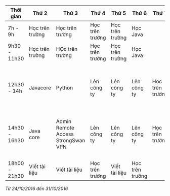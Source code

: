 | Thời gian | Thứ 2 | Thứ 3 | Thứ 4 | Thứ 5 | Thứ 6 | Thứ 7 | Chủ Nhật |
|-----------|-------|-------|-------|-------|-------|-------|----------|
| 7h - 9h | Học trên trường | Học trên trường | Học trên trường | Học trên trường | Học Java | | Học Java|
| 9h30 - 11h30 | Học trên trường | HỌc trên trường | Học trên trường | Học trên trường | Học Java | | Học Java |
| | | | | | | | |
| 12h30 - 14h | Javacore | Python | Lên công ty| Lên công ty | Lên công ty | Học trên trường | Trao đổi đề tài nghiên cứu công nghệ |
| 14h30 - 16h30 | Java core |Admin Remote Access StrongSwan VPN | Lên công ty | Lên công ty| Lên công ty | Học trên trường |Trao đổi đề tài nghiên cứu công nghệ |
| | | | | | | | |
| 18h00 - 21h30 | Viết tài liệu | Viết tài liệu | Học trên trường | Viết tài liệu | Học trên trường | | |

*Từ 24/10/2016 đến 31/10/2016*

